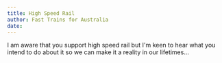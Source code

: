 ```yaml
---
title: High Speed Rail
author: Fast Trains for Australia
date: 
---
```

I am aware that you support high speed rail but I'm keen to hear what you intend to do about it so we can make it a reality in our lifetimes...
